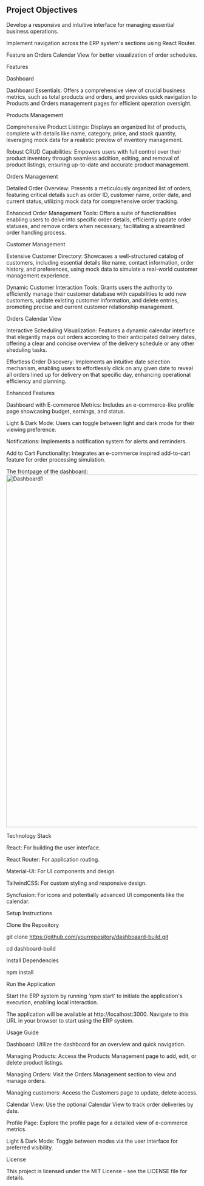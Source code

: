 <h2>Project Objectives </h2>

Develop a responsive and intuitive interface for managing essential business operations. 

Implement navigation across the ERP system's sections using React Router. 

Feature an Orders Calendar View for better visualization of order schedules. 

Features 

Dashboard 

Dashboard Essentials: Offers a comprehensive view of crucial business metrics, such as total products and orders, and provides quick navigation to Products and Orders management pages for efficient operation oversight. 

Products Management 

Comprehensive Product Listings: Displays an organized list of products, complete with details like name, category, price, and stock quantity, leveraging mock data for a realistic preview of inventory management. 

Robust CRUD Capabilities: Empowers users with full control over their product inventory through seamless addition, editing, and removal of product listings, ensuring up-to-date and accurate product management. 

Orders Management 

Detailed Order Overview: Presents a meticulously organized list of orders, featuring critical details such as order ID, customer name, order date, and current status, utilizing mock data for comprehensive order tracking. 

Enhanced Order Management Tools: Offers a suite of functionalities enabling users to delve into specific order details, efficiently update order statuses, and remove orders when necessary, facilitating a streamlined order handling process. 

Customer Management 

Extensive Customer Directory: Showcases a well-structured catalog of customers, including essential details like name, contact information, order history, and preferences, using mock data to simulate a real-world customer management experience. 

Dynamic Customer Interaction Tools: Grants users the authority to efficiently manage their customer database with capabilities to add new customers, update existing customer information, and delete entries, promoting precise and current customer relationship management. 

Orders Calendar View 

Interactive Scheduling Visualization: Features a dynamic calendar interface that elegantly maps out orders according to their anticipated delivery dates, offering a clear and concise overview of the delivery schedule or any other sheduling tasks. 

Effortless Order Discovery: Implements an intuitive date selection mechanism, enabling users to effortlessly click on any given date to reveal all orders lined up for delivery on that specific day, enhancing operational efficiency and planning. 

Enhanced Features 

Dashboard with E-commerce Metrics: Includes an e-commerce-like profile page showcasing budget, earnings, and status. 

Light & Dark Mode: Users can toggle between light and dark mode for their viewing preference. 

Notifications: Implements a notification system for alerts and reminders. 

Add to Cart Functionality: Integrates an e-commerce inspired add-to-cart feature for order processing simulation. 

 

The frontpage of the dashboard: 
<img width="925" alt="Dashboard1" src="https://github.com/Chaithra2610/React_Project/assets/106442019/42208b2a-b686-4b13-b6dd-bfa3f0a58408">


 

 

Technology Stack 

React: For building the user interface. 

React Router: For application routing. 

Material-UI: For UI components and design. 

TailwindCSS: For custom styling and responsive design. 

Syncfusion: For icons and potentially advanced UI components like the calendar. 

Setup Instructions 

Clone the Repository 

git clone https://github.com/yourrepository/dashboaard-build.git 

cd dashboard-build 

Install Dependencies 

npm install  

Run the Application 

Start the ERP system by running ‘npm start’ to initiate the application's execution, enabling local interaction. 

The application will be available at http://localhost:3000. Navigate to this URL in your browser to start using the ERP system. 

Usage Guide 

Dashboard: Utilize the dashboard for an overview and quick navigation. 

Managing Products: Access the Products Management page to add, edit, or delete product listings. 

Managing Orders: Visit the Orders Management section to view and manage orders. 

Managing customers: Access the Customers page to update, delete access. 

Calendar View: Use the optional Calendar View to track order deliveries by date. 

Profile Page: Explore the profile page for a detailed view of e-commerce metrics. 

Light & Dark Mode: Toggle between modes via the user interface for preferred visibility. 

License 

This project is licensed under the MIT License - see the LICENSE file for details. 

 
